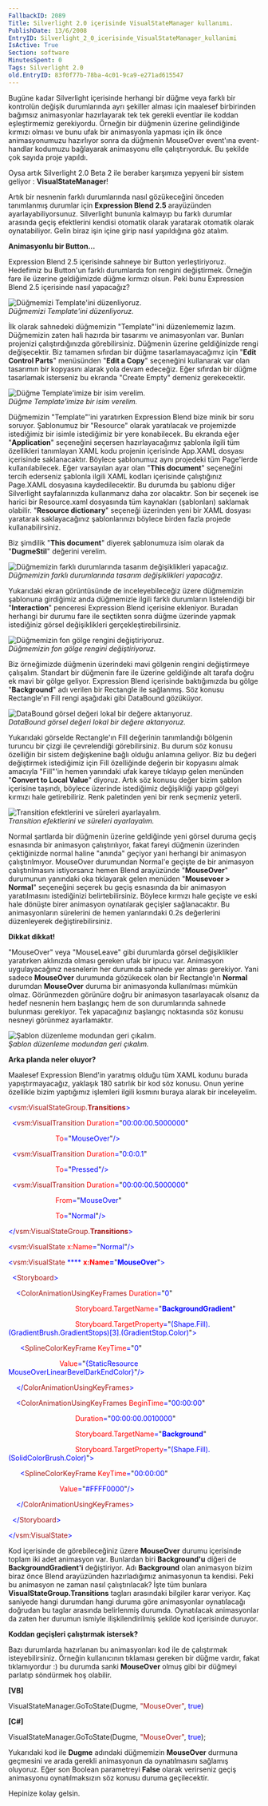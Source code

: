 ```yaml
---
FallbackID: 2089
Title: Silverlight 2.0 içerisinde VisualStateManager kullanımı.
PublishDate: 13/6/2008
EntryID: Silverlight_2_0_icerisinde_VisualStateManager_kullanimi
IsActive: True
Section: software
MinutesSpent: 0
Tags: Silverlight 2.0
old.EntryID: 83f0f77b-78ba-4c01-9ca9-e271ad615547
---
```

Bugüne kadar Silverlight içerisinde herhangi bir düğme veya farklı bir
kontrolün değişik durumlarında ayrı şekiller alması için maalesef
birbirinden bağımsız animasyonlar hazırlayarak tek tek gerekli eventlar
ile koddan eşleştirmemiz gerekiyordu. Örneğin bir düğmenin üzerine
gelindiğinde kırmızı olması ve bunu ufak bir animasyonla yapması için
ilk önce animasyonumuzu hazırlıyor sonra da düğmenin MouseOver event'ına
event-handlar kodumuzu bağlayarak animasyonu elle çalıştırıyorduk. Bu
şekilde çok sayıda proje yapıldı.

Oysa artık Silverlight 2.0 Beta 2 ile beraber karşımıza yepyeni bir
sistem geliyor : **VisualStateManager**!

Artık bir nesnenin farklı durumlarında nasıl gözükeceğini önceden
tanımlanmış durumlar için **Expression Blend 2.5** arayüzünden
ayarlayabiliyorsunuz. Silverlight bununla kalmayıp bu farklı durumlar
arasında geçiş efektlerini kendisi otomatik olarak yaratarak otomatik
olarak oynatabiliyor. Gelin biraz işin içine girip nasıl yapıldığına göz
atalım.

**Animasyonlu bir Button...**

Expression Blend 2.5 içerisinde sahneye bir Button yerleştiriyoruz.
Hedefimiz bu Button'un farklı durumlarda fon rengini değiştirmek.
Örneğin fare ile üzerine geldiğimizde düğme kırmızı olsun. Peki bunu
Expression Blend 2.5 içerisinde nasıl yapacağız?

![Düğmemizi Template'ini
düzenliyoruz.](media/Silverlight_2_0_icerisinde_VisualStateManager_kullanimi/12062008_1.png)\
*Düğmemizi Template'ini düzenliyoruz.*

İlk olarak sahnedeki düğmemizin "Template"'ini düzenlememiz lazım.
Düğmemizin zaten hali hazırda bir tasarımı ve animasyonları var. Bunları
projenizi çalıştırdığınızda görebilirsiniz. Düğmenin üzerine
geldiğinizde rengi değişecektir. Biz tamamen sıfırdan bir düğme
tasarlamayacağımız için "**Edit Control Parts**" menüsünden "**Edit a
Copy**" seçeneğini kullanarak var olan tasarımın bir kopyasını alarak
yola devam edeceğiz. Eğer sıfırdan bir düğme tasarlamak isterseniz bu
ekranda "Create Empty" demeniz gerekecektir.

![Düğme Template'imize bir isim
verelim.](media/Silverlight_2_0_icerisinde_VisualStateManager_kullanimi/12062008_2.png)\
*Düğme Template'imize bir isim verelim.*

Düğmemizin "Template"'ini yaratırken Expression Blend bize minik bir
soru soruyor. Şablonumuz bir "Resource" olarak yaratılacak ve projemizde
istediğimiz bir isimle istediğimiz bir yere konabilecek. Bu ekranda eğer
"**Application**" seçeneğini seçersen hazırlayacağımız şablonla ilgili
tüm özellikleri tanımlayan XAML kodu projenin içerisinde App.XAML
dosyası içerisinde saklanacaktır. Böylece şablonumuz aynı projedeki tüm
Page'lerde kullanılabilecek. Eğer varsayılan ayar olan "**This
document**" seçeneğini tercih ederseniz şablonla ilgili XAML kodları
içerisinde çalıştığınız Page.XAML dosyasına kaydedilecektir. Bu durumda
bu şablonu diğer Silverlight sayfalarınızda kullanmanız daha zor
olacaktır. Son bir seçenek ise harici bir Resource.xaml dosyasında tüm
kaynakları (şablonları) saklamak olabilir. "**Resource dictionary**"
seçeneği üzerinden yeni bir XAML dosyası yaratarak saklayacağınız
şablonlarınızı böylece birden fazla projede kullanabilirsiniz.

Biz şimdilik "**This document**" diyerek şablonumuza isim olarak da
"**DugmeStil**" değerini verelim.

![Düğmemizin farklı durumlarında tasarım değişiklikleri
yapacağız.](media/Silverlight_2_0_icerisinde_VisualStateManager_kullanimi/12062008_3.png)\
*Düğmemizin farklı durumlarında tasarım değişiklikleri yapacağız.*

Yukarıdaki ekran görüntüsünde de inceleyebileceğiz üzere düğmemizin
şablonuna girdiğimiz anda düğmemizle ilgili farklı durumların
listelendiği bir "**Interaction**" penceresi Expression Blend içerisine
ekleniyor. Buradan herhangi bir durumu fare ile seçtikten sonra düğme
üzerinde yapmak istediğiniz görsel değişiklikleri
gerçekleştirebilirsiniz.

![Düğmemizin fon gölge rengini
değiştiriyoruz.](media/Silverlight_2_0_icerisinde_VisualStateManager_kullanimi/12062008_4.png)\
*Düğmemizin fon gölge rengini değiştiriyoruz.*

Biz örneğimizde düğmenin üzerindeki mavi gölgenin rengini değiştirmeye
çalışalım. Standart bir düğmenin fare ile üzerine geldiğinde alt tarafa
doğru ek mavi bir gölge geliyor. Expression Blend içerisinde
baktığımızda bu gölge "**Background**" adı verilen bir Rectangle ile
sağlanmış. Söz konusu Rectangle'ın Fill rengi aşağıdaki gibi DataBound
gözüküyor.

![DataBound görsel değeri lokal bir değere
aktarıyoruz.](media/Silverlight_2_0_icerisinde_VisualStateManager_kullanimi/12062008_5.png)\
*DataBound görsel değeri lokal bir değere aktarıyoruz.*

Yukarıdaki görselde Rectangle'ın Fill değerinin tanımlandığı bölgenin
turuncu bir çizgi ile çevrelendiği görebilirsiniz. Bu durum söz konusu
özelliğin bir sistem değişkenine bağlı olduğu anlamına geliyor. Biz bu
değeri değiştirmek istediğimiz için Fill özelliğinde değerin bir
kopyasını almak amacıyla "Fill"'in hemen yanındaki ufak kareye tıklayıp
gelen menünden "**Convert to Local Value**" diyoruz. Artık söz konusu
değer bizim şablon içerisine taşındı, böylece üzerinde istediğimiz
değişikliği yapıp gölgeyi kırmızı hale getirebiliriz. Renk paletinden
yeni bir renk seçmeniz yeterli.

![Transition efektlerini ve süreleri
ayarlayalım.](media/Silverlight_2_0_icerisinde_VisualStateManager_kullanimi/12062008_6.png)\
*Transition efektlerini ve süreleri ayarlayalım.*

Normal şartlarda bir düğmenin üzerine geldiğinde yeni görsel duruma
geçiş esnasında bir animasyon çalıştırılıyor, fakat fareyi düğmenin
üzerinden çektiğinizde normal haline "anında" geçiyor yani herhangi bir
animasyon çalıştırılmıyor. MouseOver durumundan Normal'e geçişte de bir
animasyon çalıştırılmasını istiyorsanız hemen Blend arayüzünde
"**MouseOver**" durumunun yanındaki oka tıklayarak gelen menüden
"**Mousevoer \> Normal**" seçeneğini seçerek bu geçiş esnasında da bir
animasyon yaratılmasını istediğinizi belirtebilirsiniz. Böylece kırmızı
hale geçişte ve eski hale dönüşte birer animasyon oynatılarak geçişler
sağlanacaktır. Bu animasyonların sürelerini de hemen yanlarındaki 0.2s
değerlerini düzenleyerek değiştirebilirsiniz.

**Dikkat dikkat!**

"MouseOver" veya "MouseLeave" gibi durumlarda görsel değişiklikler
yaratırken aklınızda olması gereken ufak bir ipucu var. Animasyon
uygulayacağınız nesnelerin her durumda sahnede yer alması gerekiyor.
Yani sadece **MouseOver** durumunda gözükecek olan bir Rectangle'ın
**Normal** durumdan **MouseOver** duruma bir animasyonda kullanılması
mümkün olmaz. Görünmezden görünüre doğru bir animasyon tasarlayacak
olsanız da hedef nesnenin hem başlangıç hem de son durumlarında sahnede
bulunması gerekiyor. Tek yapacağınız başlangıç noktasında söz konusu
nesneyi görünmez ayarlamaktır.

![Şablon düzenleme modundan geri
çıkalım.](media/Silverlight_2_0_icerisinde_VisualStateManager_kullanimi/12062008_7.png)\
*Şablon düzenleme modundan geri çıkalım.*

**Arka planda neler oluyor?**

Maalesef Expression Blend'in yaratmış olduğu tüm XAML kodunu burada
yapıştırmayacağız, yaklaşık 180 satırlık bir kod söz konusu. Onun yerine
özellikle bizim yaptığımız işlemleri ilgili kısmını buraya alarak bir
inceleyelim.

<span style="color: blue;">\<</span><span
style="color: #a31515;">vsm:VisualStateGroup.**Transitions**</span><span
style="color: blue;">\></span>

<span style="color: blue;">  \<</span><span
style="color: #a31515;">vsm:VisualTransition</span><span
style="color: blue;"> </span><span
style="color: red;">Duration</span><span
style="color: blue;">=</span>"<span
style="color: blue;">00:00:00.5000000</span>"

<span style="color: blue;">                        </span><span
style="color: red;">To</span><span style="color: blue;">=</span>"<span
style="color: blue;">MouseOver</span>"<span
style="color: blue;">/\></span>

<span style="color: blue;">  \<</span><span
style="color: #a31515;">vsm:VisualTransition</span><span
style="color: blue;"> </span><span
style="color: red;">Duration</span><span
style="color: blue;">=</span>"<span style="color: blue;">0:0:0.1</span>"

<span style="color: blue;">                        </span><span
style="color: red;">To</span><span style="color: blue;">=</span>"<span
style="color: blue;">Pressed</span>"<span
style="color: blue;">/\></span>

<span style="color: blue;">  \<</span><span
style="color: #a31515;">vsm:VisualTransition</span><span
style="color: blue;"> </span><span
style="color: red;">Duration</span><span
style="color: blue;">=</span>"<span
style="color: blue;">00:00:00.5000000</span>"

<span style="color: blue;">                        </span><span
style="color: red;">From</span><span style="color: blue;">=</span>"<span
style="color: blue;">MouseOver</span>"

<span style="color: blue;">                        </span><span
style="color: red;">To</span><span style="color: blue;">=</span>"<span
style="color: blue;">Normal</span>"<span style="color: blue;">/\></span>

<span style="color: blue;">\</</span><span
style="color: #a31515;">vsm:VisualStateGroup.**Transitions**</span><span
style="color: blue;">\></span>

<span style="color: blue;">\<</span><span
style="color: #a31515;">vsm:VisualState</span><span
style="color: blue;"> </span><span
style="color: red;">x:Name</span><span
style="color: blue;">=</span>"<span
style="color: blue;">Normal</span>"<span style="color: blue;">/\></span>

<span style="color: blue;">\<</span><span
style="color: #a31515;">vsm:VisualState</span><span
style="color: blue;"> **** </span><span
style="color: red;">**x:Name**</span><span
style="color: blue;">**=**</span>"<span
style="color: blue;">**MouseOver**</span>"<span
style="color: blue;">\></span>

<span style="color: blue;">  \<</span><span
style="color: #a31515;">Storyboard</span><span
style="color: blue;">\></span>

<span style="color: blue;">    \<</span><span
style="color: #a31515;">ColorAnimationUsingKeyFrames</span><span
style="color: blue;"> </span><span
style="color: red;">Duration</span><span
style="color: blue;">=</span>"<span style="color: blue;">0</span>"

<span style="color: blue;">                                 
</span><span style="color: red;">Storyboard.TargetName</span><span
style="color: blue;">=</span>"<span
style="color: blue;">**BackgroundGradient**</span>"

<span style="color: blue;">                                 
</span><span style="color: red;">Storyboard.TargetProperty</span><span
style="color: blue;">=</span>"<span
style="color: blue;">(Shape.Fill).(GradientBrush.GradientStops)[3].(GradientStop.Color)</span>"<span
style="color: blue;">\></span>

<span style="color: blue;">      \<</span><span
style="color: #a31515;">SplineColorKeyFrame</span><span
style="color: blue;"> </span><span
style="color: red;">KeyTime</span><span
style="color: blue;">=</span>"<span style="color: blue;">0</span>"

<span style="color: blue;">                          </span><span
style="color: red;">Value</span><span
style="color: blue;">=</span>"<span style="color: blue;">{StaticResource
MouseOverLinearBevelDarkEndColor}</span>"<span
style="color: blue;">/\></span>

<span style="color: blue;">    \</</span><span
style="color: #a31515;">ColorAnimationUsingKeyFrames</span><span
style="color: blue;">\></span>

<span style="color: blue;">    \<</span><span
style="color: #a31515;">ColorAnimationUsingKeyFrames</span><span
style="color: blue;"> </span><span
style="color: red;">BeginTime</span><span
style="color: blue;">=</span>"<span
style="color: blue;">00:00:00</span>"

<span style="color: blue;">                                 
</span><span style="color: red;">Duration</span><span
style="color: blue;">=</span>"<span
style="color: blue;">00:00:00.0010000</span>"

<span style="color: blue;">                                 
</span><span style="color: red;">Storyboard.TargetName</span><span
style="color: blue;">=</span>"<span
style="color: blue;">**Background**</span>"

<span style="color: blue;">                                 
</span><span style="color: red;">Storyboard.TargetProperty</span><span
style="color: blue;">=</span>"<span
style="color: blue;">(Shape.Fill).(SolidColorBrush.Color)</span>"<span
style="color: blue;">\></span>

<span style="color: blue;">      \<</span><span
style="color: #a31515;">SplineColorKeyFrame</span><span
style="color: blue;"> </span><span
style="color: red;">KeyTime</span><span
style="color: blue;">=</span>"<span
style="color: blue;">00:00:00</span>"

<span style="color: blue;">                          </span><span
style="color: red;">Value</span><span
style="color: blue;">=</span>"<span
style="color: blue;">\#FFFF0000</span>"<span
style="color: blue;">/\></span>

<span style="color: blue;">    \</</span><span
style="color: #a31515;">ColorAnimationUsingKeyFrames</span><span
style="color: blue;">\></span>

<span style="color: blue;">  \</</span><span
style="color: #a31515;">Storyboard</span><span
style="color: blue;">\></span>

<span style="color: blue;">\</</span><span
style="color: #a31515;">vsm:VisualState</span><span
style="color: blue;">\></span>

Kod içerisinde de görebileceğiniz üzere **MouseOver** durumu içerisinde
toplam iki adet animasyon var. Bunlardan biri **Background'u** diğeri de
**BackgroundGradient'i** değiştiriyor. Adı **Background** olan animasyon
bizim biraz önce Blend arayüzünden hazırladığımız animasyonun ta
kendisi. Peki bu animasyon ne zaman nasıl çalıştırılacak? İşte tüm
bunlara **VisualStateGroup.Transitions** tagları arasındaki bilgiler
karar veriyor. Kaç saniyede hangi durumdan hangi duruma göre
animasyonlar oynatılacağı doğrudan bu taglar arasında belirlenmiş
durumda. Oynatılacak animasyonlar da zaten her durumun ismiyle
ilişkilendirilmiş şekilde kod içerisinde duruyor.

**Koddan geçişleri çalıştırmak istersek?**

Bazı durumlarda hazırlanan bu animasyonları kod ile de çalıştırmak
isteyebilirsiniz. Örneğin kullanıcının tıklaması gereken bir düğme
vardır, fakat tıklamıyordur :) bu durumda sanki **MouseOver** olmuş gibi
bir düğmeyi parlatıp söndürmek hoş olabilir.

**[VB]**

VisualStateManager.GoToState(Dugme, <span
style="color: #a31515;">"MouseOver"</span>, <span
style="color: blue;">true</span>)

**[C\#]**

VisualStateManager.GoToState(Dugme, <span
style="color: #a31515;">"MouseOver"</span>, <span
style="color: blue;">true</span>);

Yukarıdaki kod ile **Dugme** adındaki düğmemizin **MouseOver** durmuna
geçmesini ve arada gerekli animasyonun da oynatılmasını sağlamış
oluyoruz. Eğer son Boolean parametreyi **False** olarak verirseniz geçiş
animasyonu oynatılmaksızın söz konusu duruma geçilecektir.

Hepinize kolay gelsin.


